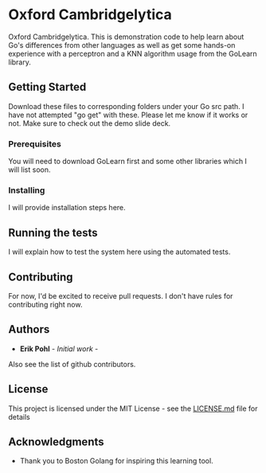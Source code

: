 # Oxford Cambridgelytica

Oxford Cambridgelytica.  This is demonstration code to help learn about Go's differences from other languages as well as get some hands-on experience with a perceptron and a KNN algorithm usage from the GoLearn library.

## Getting Started

Download these files to corresponding folders under your Go src path.
I have not attempted "go get" with these.  Please let me know if it works or not.
Make sure to check out the demo slide deck.

### Prerequisites

You will need to download GoLearn first and some other libraries which I will list soon.

### Installing

I will provide installation steps here.

## Running the tests

I will explain how to test the system here using the automated tests.

## Contributing

For now, I'd be excited to receive pull requests.  I don't have rules for contributing right now.

## Authors

* **Erik Pohl** - *Initial work* - 

Also see the list of github contributors.

## License

This project is licensed under the MIT License - see the [LICENSE.md](LICENSE.md) file for details

## Acknowledgments

* Thank you to Boston Golang for inspiring this learning tool.
